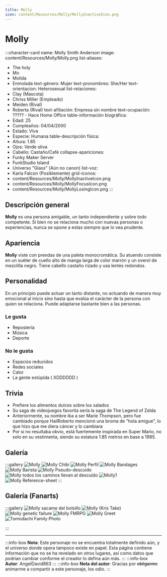```yaml
---
title: Molly
icon: content/Resources/Molly/MollyInactiveIcon.png
---
```


# Molly

:::character-card
name: Molly Smith Anderson
image: content/Resources/Molly/Molly.png
list-aliases:
  - The holy
  - Mo
  - Molida
  - Enmolada
text-género: Mujer
text-pronombres: She/Her
text-orientacion: Heterosexual
list-relaciones:
  - Clay (Mascota)
  - Chriss Miller (Empleado)
  - Meiden (Rival)
  - Roberta (Rival)
text-afiliación: Empresa sin nombre
text-ocupación: ????? - Hace Home Office
table-información biográfica:
  - Edad: 25
  - Cumpleaños: 04/04/2000
  - Estado: Viva
  - Especie: Humana
table-descripción física:
  - Altura: 1.85
  - Ojos: Verde oliva
  - Cabello: Castaño/Café
collapse-apariciones:
  - Funky Maker Server
  - FunkStudio Island
  - Universo "Glass" (Aún no canon)
list-voz:
  - Karla Falcon (Posiblemente)
grid-iconos:
  - content/Resources/Molly/MollyInactiveIcon.png
  - content/Resources/Molly/MollyFocusIcon.png
  - content/Resources/Molly/MollyLosingIcon.png
:::

## Descripción general

**Molly** es una persona amigable, un tanto independiente y sobre todo competente. Si bien no se relaciona mucho con nuevas personas o experiencias, nunca se opone a estas siempre que lo vea prudente.

## Apariencia

**Molly** viste con prendas de una paleta monocromática. Su atuendo consiste en un suéter de cuello alto de manga larga de color marrón y un overol de mezclilla negro. Tiene cabello castaño rizado y usa lentes redondos.

## Personalidad

En un principio puede actuar un tanto distante, no actuando de manera muy emocional al inicio sino hasta que evalúa el carácter de la persona con quien se relaciona. Puede adaptarse bastante bien a las personas. 

### Le gusta
  - Repostería
  - Música
  - Deporte

### No le gusta
  - Espacios reducidos
  - Redes sociales
  - Calor
  - La gente estúpida ( XDDDDDD )

## Trivia

  - Prefiere los alimentos dulces sobre los salados
  - Su saga de videojuegos favorita sería la saga de The Legend of Zelda
  - Anteriormente, su nombre iba a ser Marie Thompson, pero fue cambiado porque HailRoberto mencionó una broma de "hola amigue", lo que hizo que me diera cáncer y lo cambiara 
  - Por si no resultaba obvio, está fuertemente inspirada en Super Mario, no solo en su vestimenta, siendo su estatura 1.85 metros en base a 1985.

## Galería

:::gallery
![Molly](content/Resources/Molly/Molly.png)
![Molly Chibi](content/Resources/Molly/MollyChibi.png)
![Molly Perfil](content/Resources/Molly/MollyPerfil.png)
![Molly Bandages](content/Resources/Molly/MollyBandages.png)
![Molly Barista](content/Resources/Molly/MollyBarista.png)
![Molly Pseudo-descuido](content/Resources/Molly/MollyMuchoTexto.png)
![Molly todos los caminos llevan al descuido](content/Resources/Molly/MollyTime'sTicking.png)
![Molly1](content/Resources/Molly/Molly1.jpg)
![Molly Reference-sheet](content/Resources/Molly/MollyReferenceSheet.png)
:::

## Galería (Fanarts)

:::gallery
![Molly sacame del bolsillo](content/Resources/Molly/MollyBolsillo.gif)
![Molly (Kris Take)](content/Resources/Molly/MollyKrisTake.png)
![Molly genetic failure](content/Resources/Molly/MollyFailure.png)
![Molly FMRPG](content/Resources/Molly/MollyFMRPG.png)
![Molly Greet](content/Resources/Molly/MollyGreet.png)
![Tomodachi Family Photo](content/Resources/Molly/TomodachiFamilyPhoto.png)

:::

---

:::info-box
**Nota**: Este personaje no se encuentra totalmente definido aún, y el universo donde opera tampoco existe en papel. Esta página contiene
información que no se ha revelado en otros lugares, así como datos que podrían cambiar conforme el creador lo defina aún más.
:::
:::info-box
**Autor**: AngelDavid863
:::
:::info-box
**Nota del autor**: Gracias por ~~obligarme~~ animarme a compartir a este personaje, los odio.
:::
